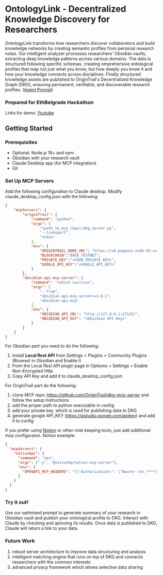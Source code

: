# OntologyLink - Decentralized Knowledge Discovery for Researchers

OntologyLink transforms how researchers discover collaborators and build knowledge networks by creating semantic profiles from personal research notes. Our intelligent analyzer processes researchers' Obsidian vaults, extracting deep knowledge patterns across various domains. The data is structured following specific schemas, creating omprehensive ontological profiles that map not just what you know, but how deeply you know it and how your knowledge connects across disciplines. Finally structured knowledge assets are published to OriginTrail's Decentralized Knowledge Graph (DKG), ensuring permanent, verifiable, and discoverable research profiles. ([Agent Prompt](https://github.com/SecretBalkans/ontology-dkg-origintrail-agent/blob/main/AgentPrompt.md))

### Prepared for EthBelgrade Hackathon
Links for demo:
[Youtube](https://youtu.be/svxIxHxLhY0)

## Getting Started

### Prerequisites

- Optional: Node.js 18+ and npm
- Obsidian with your research vault
- Claude Desktop app (for MCP integration)
- Git

### Set Up MCP Servers
Add the following configuration to Claude desktop. Modify claude_desktop_config.json with the following:

```json
{
    "mcpServers": {
        "originTrail": {
            "command": "python",
            "args": [
                "(path_to_mcp_repo)/dkg_server.py",
                "--transport",
                "stdio"
            ],
            "env": {
                "ORIGINTRAIL_NODE_URL": "https://v6-pegasus-node-03.origin-trail.network:8900",
                "BLOCKCHAIN":"BASE_TESTNET",
                "PRIVATE_KEY":"<YOUR_PRIVATE_KEY>",
                "GOOGLE_API_KEY":"<GOOGLE_API_KEY>"
            }
        },
        "obsidian-api-mcp-server": {
            "command": "(which uvx)/uvx",
            "args": [
                "--from",
                "obsidian-api-mcp-server>=1.0.1",
                "obsidian-api-mcp"
            ], 
            "env": {
                "OBSIDIAN_API_URL": "http://127.0.0.1:27123/",
                "OBSIDIAN_API_KEY": "<Obsidian API Key>"
            }
        }
    }
}
```
For Obsidian part you need to do the following:
1. Install **Local Rest API** from Settings > Plugins > Community Plugins (Browse) in Obsidian and Enable it
2. From the Local Rest API plugin page in Optioms > Settings > Enable Non-Encrypted Http
3. Copy API Key and add it to claude_desktop_config.json

For OriginTrail part do the following:
1. clone MCP repo: https://github.com/OriginTrail/dkg-mcp-server and follow the setup instructions
2. add the proper path to python executable in config
3. add your private key, which is used for publishing data to DKG
4. generate google API_KEY (https://aistudio.google.com/apikey) and add it to config

If you prefer using [Notion](https://developers.notion.com/docs/mcp) or other note keeping tools, just add additional mcp configuraion.
Notion example:
```json
{
  "mcpServers": {
    "notionApi": {
      "command": "npx",
      "args": ["-y", "@notionhq/notion-mcp-server"],
      "env": {
        "OPENAPI_MCP_HEADERS": "{\"Authorization\": \"Bearer ntn_****\", \"Notion-Version\": \"2022-06-28\" }"
      }
    }
  }
}
```

### Try it out!
Use our optimised prompt to generate summary of your research in Obsidian vault and publish your ontological profile to DKG. Interact with Claude by checking and aproving its results. Once data is published to DKG, Claude will return a link to your data.

### Future Work
1. robust server architecture to improve data structuring and analysis
2. intelligent matching engine that runs on top of DKG and connects researchers with the common interests
3. advanced privacy framework which allows selective data sharing
